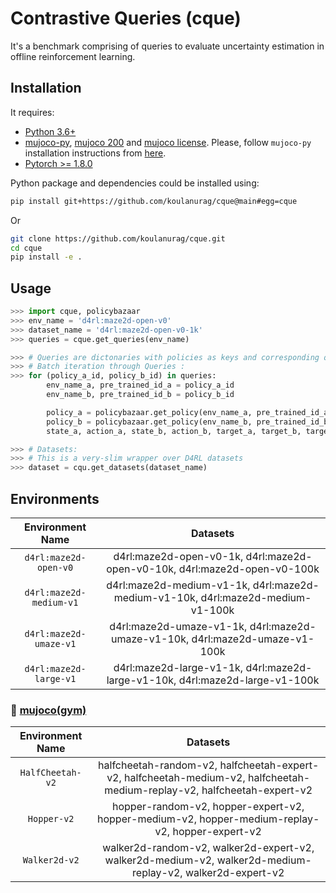 # Contrastive Queries (cque)

It's a benchmark comprising of queries to evaluate uncertainty estimation in offline reinforcement learning.

## Installation
It requires:

- [Python 3.6+](https://www.python.org/downloads/)
- [mujoco-py](https://github.com/openai/mujoco-py), [mujoco 200](https://www.roboti.us/index.html) and [mujoco license](https://www.roboti.us/license.html). Please, follow `mujoco-py` installation instructions from [here](https://github.com/openai/mujoco-py).
- [Pytorch >= 1.8.0](https://pytorch.org/)

Python package and dependencies could be installed using:
```bash
pip install git+https://github.com/koulanurag/cque@main#egg=cque
```
Or
```bash
git clone https://github.com/koulanurag/cque.git
cd cque
pip install -e .
```

## Usage

```python console
>>> import cque, policybazaar
>>> env_name = 'd4rl:maze2d-open-v0'
>>> dataset_name = 'd4rl:maze2d-open-v0-1k'
>>> queries = cque.get_queries(env_name)

>>> # Queries are dictonaries with policies as keys and corresponding queries as values.
>>> # Batch iteration through Queries :
>>> for (policy_a_id, policy_b_id) in queries:
        env_name_a, pre_trained_id_a = policy_a_id
        env_name_b, pre_trained_id_b = policy_b_id

        policy_a = policybazaar.get_policy(env_name_a, pre_trained_id_a)
        policy_b = policybazaar.get_policy(env_name_b, pre_trained_id_b)
        state_a, action_a, state_b, action_b, target_a, target_b, target = queries[(policy_a_id, policy_b_id)]

>>> # Datasets:
>>> # This is a very-slim wrapper over D4RL datasets
>>> dataset = cqu.get_datasets(dataset_name)

``` 

## Environments

| Environment Name | Datasets |
|:------: | :------: | 
|`d4rl:maze2d-open-v0`|d4rl:maze2d-open-v0-1k, d4rl:maze2d-open-v0-10k, d4rl:maze2d-open-v0-100k|
|`d4rl:maze2d-medium-v1`|d4rl:maze2d-medium-v1-1k, d4rl:maze2d-medium-v1-10k, d4rl:maze2d-medium-v1-100k|
|`d4rl:maze2d-umaze-v1`|d4rl:maze2d-umaze-v1-1k, d4rl:maze2d-umaze-v1-10k, d4rl:maze2d-umaze-v1-100k|
|`d4rl:maze2d-large-v1`|d4rl:maze2d-large-v1-1k, d4rl:maze2d-large-v1-10k, d4rl:maze2d-large-v1-100k|

### :small_blue_diamond: [mujoco(gym)](https://gym.openai.com/envs/#mujoco)

| Environment Name | Datasets|
|:------: |:------:|
|`HalfCheetah-v2`| halfcheetah-random-v2, halfcheetah-expert-v2, halfcheetah-medium-v2, halfcheetah-medium-replay-v2, halfcheetah-expert-v2|
|`Hopper-v2`|hopper-random-v2, hopper-expert-v2, hopper-medium-v2, hopper-medium-replay-v2, hopper-expert-v2|
|`Walker2d-v2`|walker2d-random-v2, walker2d-expert-v2, walker2d-medium-v2, walker2d-medium-replay-v2, walker2d-expert-v2|